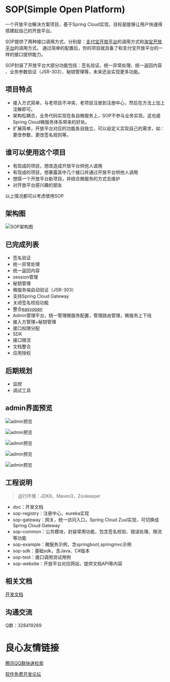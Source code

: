 # SOP(Simple Open Platform)

一个开放平台解决方案项目，基于Spring Cloud实现，目标是能够让用户快速得搭建起自己的开放平台。

SOP提供了两种接口调用方式，分别是：[支付宝开放平台](https://docs.open.alipay.com/api)的调用方式和[淘宝开放平台](http://open.taobao.com/api.htm?docId=285&docType=2)的调用方式。
通过简单的配置后，你的项目就具备了和支付宝开放平台的一样的接口提供能力。

SOP封装了开放平台大部分功能包括：签名验证、统一异常处理、统一返回内容 、业务参数验证（JSR-303）、秘钥管理等，未来还会实现更多功能。

## 项目特点

- 接入方式简单，与老项目不冲突，老项目注册到注册中心，然后在方法上加上注解即可。
- 架构松耦合，业务代码实现在各自微服务上，SOP不参与业务实现，这也是Spring Cloud微服务体系带来的好处。
- 扩展简单，开放平台对应的功能各自独立，可以自定义实现自己的需求，如：更改参数，更改签名规则等。

## 谁可以使用这个项目

- 有现成的项目，想改造成开放平台供他人调用
- 有现成的项目，想暴露其中几个接口并通过开放平台供他人调用
- 想搭一个开放平台新项目，并结合微服务的方式去维护
- 对开放平台感兴趣的朋友

以上情况都可以考虑使用SOP

## 架构图

![SOP架构图](https://images.gitee.com/uploads/images/2019/0309/093312_8afb4789_332975.png "sop.png")

## 已完成列表

- 签名验证
- 统一异常处理
- 统一返回内容
- session管理
- 秘钥管理
- 微服务端自动验证（JSR-303）
- 支持Spring Cloud Gateway
- 关闭签名校验功能
- 整合[easyopen](https://gitee.com/durcframework/easyopen)
- Admin管理平台，统一管理微服务配置，管理路由管理，微服务上下线
- 接入方管理+秘钥管理
- 接口权限分配
- SDK
- 接口限流
- 文档整合
- 应用授权

## 后期规划

- 监控
- 调试工具

## admin界面预览

![admin预览](https://images.gitee.com/uploads/images/2019/0323/142555_30a0c87d_332975.png "admin1.png")

![admin预览](https://images.gitee.com/uploads/images/2019/0323/142623_2ce00e69_332975.png "admin2.png")

![admin预览](https://images.gitee.com/uploads/images/2019/0323/142643_6fc1b152_332975.png "admin3.png")

![admin预览](https://images.gitee.com/uploads/images/2019/0401/202931_14cc7248_332975.png "admin7.png")

![admin预览](https://images.gitee.com/uploads/images/2019/0415/204659_f0dc8057_332975.png "admin8.png")

## 工程说明

> 运行环境：JDK8，Maven3，Zookeeper

- doc：开发文档
- sop-registry：注册中心，eureka实现
- sop-gateway：网关，统一访问入口，Spring Cloud Zuul实现，可切换成Spring Cloud Gateway
- sop-common：公共模块，封装常用功能，包含签名校验、错误处理、限流等功能
- sop-example：微服务示例，含springboot,springmvc示例
- sop-sdk：基础sdk，含Java、C#版本
- sop-test：接口调用测试用例
- sop-website：开放平台对应网站，提供文档API等内容


## 相关文档

[开发文档](http://durcframework.gitee.io/sop)

## 沟通交流

Q群：328419269


 # 良心友情链接

[腾讯QQ群快速检索](http://u.720life.cn/s/8cf73f7c)

[软件免费开发论坛](http://u.720life.cn/s/bbb01dc0)